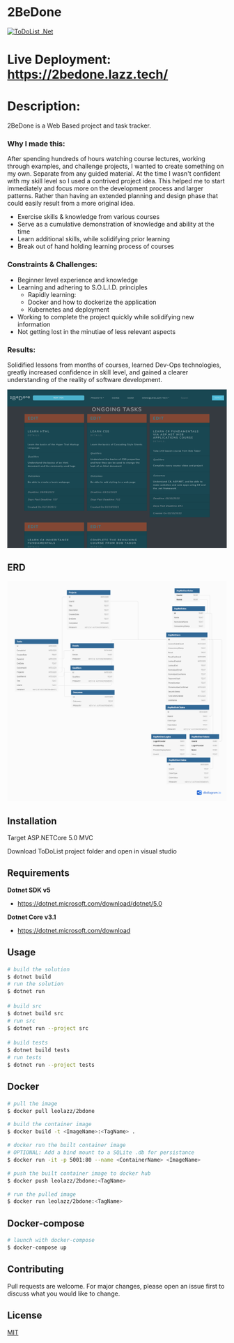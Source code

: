 # 2BeDone

[![ToDoList .Net](https://github.com/leolazz/ToDoList/actions/workflows/Integrate.yml/badge.svg)](https://github.com/leolazz/ToDoList/actions/workflows/Integrate.yml)

# Live Deployment: https://2bedone.lazz.tech/

# Description:

2BeDone is a Web Based project and task tracker.

### Why I made this:

After spending hundreds of hours watching course lectures, working through examples, and challenge projects, I wanted to create something on my own. Separate from any guided material. At the time I wasn't confident with my skill level so I used a contrived project idea. This helped me to start immediately and focus more on the development process and larger patterns. Rather than having an extended planning and design phase that could easily result from a more original idea.

- Exercise skills & knowledge from various courses
- Serve as a cumulative demonstration of knowledge and ability at the time
- Learn additional skills, while solidifying prior learning
- Break out of hand holding learning process of courses

### Constraints & Challenges:

- Beginner level experience and knowledge
- Learning and adhering to S.O.L.I.D. principles
  - Rapidly learning:
  - Docker and how to dockerize the application
  - Kubernetes and deployment
- Working to complete the project quickly while solidifying new information
- Not getting lost in the minutiae of less relevant aspects

### Results:

Solidified lessons from months of courses, learned  Dev-Ops technologies, greatly increased confidence in skill level, and gained a clearer understanding of the reality of software development.


![screenshot](/2bedone.png)

## ERD

![diagram](assets/Database-Diagram.png)

## Installation

Target ASP.NETCore 5.0 MVC

Download ToDoList project folder and open in visual studio

## Requirements

**Dotnet SDK v5**

- https://dotnet.microsoft.com/download/dotnet/5.0

**Dotnet Core v3.1**

- https://dotnet.microsoft.com/download

## Usage

```bash
# build the solution
$ dotnet build
# run the solution
$ dotnet run

# build src
$ dotnet build src
# run src
$ dotnet run --project src

# build tests
$ dotnet build tests
# run tests
$ dotnet run --project tests
```

## Docker

```bash
# pull the image
$ docker pull leolazz/2bdone
```

```bash
# build the container image
$ docker build -t <ImageName>:<TagName> .
```

```bash
# docker run the built container image
# OPTIONAL: Add a bind mount to a SQLite .db for persistance
$ docker run -it -p 5001:80 --name <ContainerName> <ImageName>
```

```bash
# push the built container image to docker hub
$ docker push leolazz/2bdone:<TagName>
```

```bash
# run the pulled image
$ docker run leolazz/2bdone:<TagName>
```

## Docker-compose

```bash
# launch with docker-compose
$ docker-compose up
```

## Contributing

Pull requests are welcome. For major changes, please open an issue first to discuss what you would like to change.

## License

[MIT](https://choosealicense.com/licenses/mit/)
